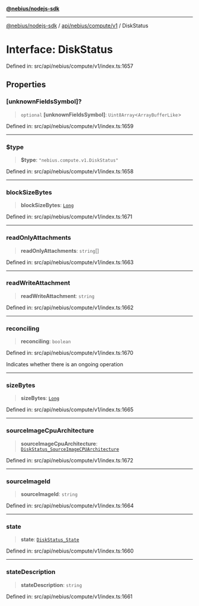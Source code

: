 [**@nebius/nodejs-sdk**](../../../../../README.md)

***

[@nebius/nodejs-sdk](../../../../../README.md) / [api/nebius/compute/v1](../README.md) / DiskStatus

# Interface: DiskStatus

Defined in: src/api/nebius/compute/v1/index.ts:1657

## Properties

### \[unknownFieldsSymbol\]?

> `optional` **\[unknownFieldsSymbol\]**: `Uint8Array`\<`ArrayBufferLike`\>

Defined in: src/api/nebius/compute/v1/index.ts:1659

***

### $type

> **$type**: `"nebius.compute.v1.DiskStatus"`

Defined in: src/api/nebius/compute/v1/index.ts:1658

***

### blockSizeBytes

> **blockSizeBytes**: [`Long`](../../../../../runtime/protos/core/classes/Long.md)

Defined in: src/api/nebius/compute/v1/index.ts:1671

***

### readOnlyAttachments

> **readOnlyAttachments**: `string`[]

Defined in: src/api/nebius/compute/v1/index.ts:1663

***

### readWriteAttachment

> **readWriteAttachment**: `string`

Defined in: src/api/nebius/compute/v1/index.ts:1662

***

### reconciling

> **reconciling**: `boolean`

Defined in: src/api/nebius/compute/v1/index.ts:1670

Indicates whether there is an ongoing operation

***

### sizeBytes

> **sizeBytes**: [`Long`](../../../../../runtime/protos/core/classes/Long.md)

Defined in: src/api/nebius/compute/v1/index.ts:1665

***

### sourceImageCpuArchitecture

> **sourceImageCpuArchitecture**: [`DiskStatus_SourceImageCPUArchitecture`](../type-aliases/DiskStatus_SourceImageCPUArchitecture.md)

Defined in: src/api/nebius/compute/v1/index.ts:1672

***

### sourceImageId

> **sourceImageId**: `string`

Defined in: src/api/nebius/compute/v1/index.ts:1664

***

### state

> **state**: [`DiskStatus_State`](../type-aliases/DiskStatus_State.md)

Defined in: src/api/nebius/compute/v1/index.ts:1660

***

### stateDescription

> **stateDescription**: `string`

Defined in: src/api/nebius/compute/v1/index.ts:1661
